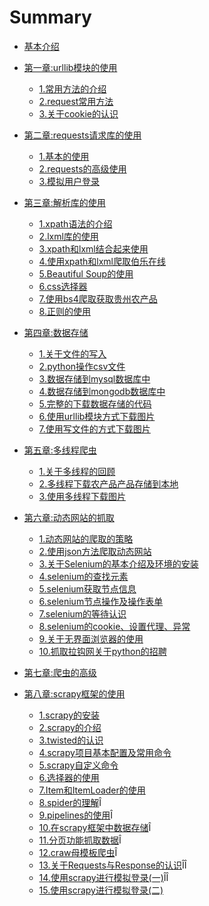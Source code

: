# Summary

* [基本介绍](README.md)
* [第一章:urllib模块的使用](chapter01/0.md)
  * [1.常用方法的介绍](chapter01/01.md)
  * [2.request常用方法](chapter01/02.md)
  * [3.关于cookie的认识](chapter01/03.md)
* [第二章:requests请求库的使用](chapter02/0.md)
  * [1.基本的使用](chapter02/01.md)
  * [2.requests的高级使用](chapter02/02.md)
  * [3.模拟用户登录](chapter02/03.md)

* [第三章:解析库的使用](chapter03/0.md)
  * [1.xpath语法的介绍](chapter03/01.md)
  * [2.lxml库的使用](chapter03/02.md)
  * [3.xpath和lxml结合起来使用](chapter03/03.md)
  * [4.使用xpath和lxml爬取伯乐在线](chapter03/04.md)
  * [5.Beautiful Soup的使用](chapter03/05.md)
  * [6.css选择器](chapter03/06.md)
  * [7.使用bs4爬取获取贵州农产品](chapter03/07.md)
  * [8.正则的使用](chapter03/08.md)

* [第四章:数据存储](chapter04/0.md)
  * [1.关于文件的写入](chapter04/01.md)
  * [2.python操作csv文件](chapter04/02.md)
  * [3.数据存储到mysql数据库中](chapter04/03.md)
  * [4.数据存储到mongodb数据库中](chapter04/04.md)
  * [5.完整的下载数据存储的代码](chapter04/05.md)
  * [6.使用urllib模块方式下载图片](chapter04/06.md)
  * [7.使用写文件的方式下载图片](chapter04/07.md)

* [第五章:多线程爬虫](chapter05/0.md)
  * [1.关于多线程的回顾](chapter05/01.md)
  * [2.多线程下载农产品产品存储到本地](chapter05/02.md)
  * [3.使用多线程下载图片](chapter05/03.md)

* [第六章:动态网站的抓取](chapter06/0.md)
  * [1.动态网站的爬取的策略](chapter06/01.md)
  * [2.使用json方法爬取动态网站](chapter06/02.md)
  * [3.关于Selenium的基本介绍及环境的安装](chapter06/03.md)
  * [4.selenium的查找元素](chapter06/04.md)
  * [5.selenium获取节点信息](chapter06/05.md)
  * [6.selenium节点操作及操作表单](chapter06/06.md)
  * [7.selenium的等待认识](chapter06/07.md)
  * [8.selenium的cookie、设置代理、异常](chapter06/08.md)
  * [9.关于无界面浏览器的使用](chapter06/09.md)
  * [10.抓取拉钩网关于python的招聘](chapter06/10.md)

* [第七章:爬虫的高级](chapter07/0.md)

* [第八章:scrapy框架的使用](chapter08/0.md)
  * [1.scrapy的安装](chapter08/01.md)
  * [2.scrapy的介绍](chapter08/02.md)
  * [3.twisted的认识](chapter08/03.md)
  * [4.scrapy项目基本配置及常用命令](chapter08/04.md)
  * [5.scrapy自定义命令](chapter08/05.md)
  * [6.选择器的使用](chapter08/06.md)
  * [7.Item和ItemLoader的使用](chapter08/07.md)
  * [8.spider的理解](chapter08/08.md)Î
  * [9.pipelines的使用](chapter08/09.md)Î
  * [10.在scrapy框架中数据存储](chapter08/10.md)Î
  * [11.分页功能抓取数据](chapter08/11.md)Î
  * [12.craw母模板爬虫](chapter08/12.md)Î
  * [13.关于Requests与Response的认识](chapter08/13.md)ÎÎ
  * [14.使用scrapy进行模拟登录(一)](chapter08/14.md)ÎÎ
  * [15.使用scrapy进行模拟登录(二)](chapter08/15.md)
